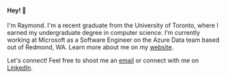 #### Hey! 👋

I'm Raymond. I'm a recent graduate from the University of Toronto, where I earned my undergraduate degree in computer science. I'm currently working at Microsoft as a Software Engineer on the Azure Data team based out of Redmond, WA. Learn more about me on my [website](https://truo.ng/). 

Let's connect! Feel free to shoot me an [email](mailto:raymond@truo.ng) or connect with me on [LinkedIn](https://www.linkedin.com/in/raymondtruong/).
